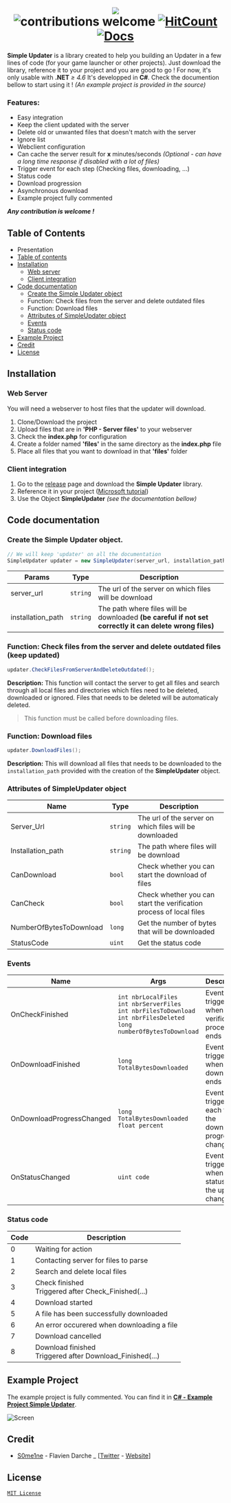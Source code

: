 # <div align=center><img src="https://i.imgur.com/1gvVedX.png" /><br>![contributions welcome](https://img.shields.io/badge/contributions-welcome-brightgreen.svg?style=flat) [![HitCount](http://hits.dwyl.io/S0me1ne/Simple-Updater.svg)](http://hits.dwyl.io/S0me1ne/Simple-Updater) [![Docs](https://inch-ci.org/github/dwyl/hapi-auth-jwt2.svg)](#code-documentation) </div>


**Simple Updater** is a library created to help you building an Updater in a few lines of code (for your game launcher or other projects).
Just download the library, reference it to your project and you are good to go !
For now, it's only usable with **.NET** *≥ 4.6*
It's developped in **C#**. Check the documention bellow to start using it !  *(An example project is provided in the source)*

### Features:
* Easy integration
* Keep the client updated with the server
* Delete old or unwanted files that doesn't match with the server
* Ignore list 
* Webclient configuration
* Can cache the server result for **x** minutes/seconds *(Optional - can have a long time response if disabled with a lot of files)*
* Trigger event for each step (Checking files, downloading, ...)
* Status code
* Download progression
* Asynchronous download
* Example project fully commented

***Any contribution is welcome !***

## **Table of Contents**
* Presentation
* [Table of contents](#table-of-contents)
* [Installation](#installation)
	* [Web server](#web-server)
	* [Client integration](#client-integration)
* [Code documentation](#code-documentation)
	* [Create the Simple Updater object](#create-the-simple-updater-object.)
	* Function: Check files from the server and delete outdated files
	* Function: Download files
	* [Attributes of SimpleUpdater object](#attributes-of-simpleupdater-object)
	* [Events](#events)
	* [Status code](#status-code)
* [Example Project](#example-project)
* [Credit](#credit)
* [License](#license)

## Installation

### Web Server
You will need a webserver to host files that the updater will download.

1. Clone/Download the project
2. Upload files that are in **'PHP - Server files'** to your webserver
3. Check the **index.php** for configuration
4. Create a folder named **'files'** in the same directory as the **index.php** file
5. Place all files that you want to download in that **'files'** folder

### Client integration
1. Go to the [release](https://github.com/S0me1ne/Simple-Updater/releases) page and download the **Simple Updater** library.
2. Reference it in your project ([Microsoft tutorial](https://msdn.microsoft.com/en-us/library/7314433t(VS.71).aspx))
3. Use the Object **SimpleUpdater** *(see the documentation bellow)*

## Code documentation

### Create the Simple Updater object.
```csharp
// We will keep 'updater' on all the documentation
SimpleUpdater updater = new SimpleUpdater(server_url, installation_path);
```

|Params          |Type        |Description|
|----------------|------------|-----------|
|server_url		 |`string`    | The url of the server on which files will be download
| installation_path | `string` | The path where files will be downloaded **(be careful if not set correctly it can delete wrong files)**

### Function: Check files from the server and delete outdated files (keep updated)

```csharp
updater.CheckFilesFromServerAndDeleteOutdated();
```

**Description:**
This function will contact the server to get all files and search through all local files and directories which files need to be deleted, downloaded or ignored.
Files that needs to be deleted will be automaticaly deleted.
> This function must be called before downloading files.


### Function: Download files

```csharp
updater.DownloadFiles();
```

**Description:**
This will download all files that needs to be downloaded to the `installation_path` provided with the creation of the **SimpleUpdater** object.

### Attributes of SimpleUpdater object

|Name 	 |Type 	|Description
|------- |------|-------
|Server_Url | <div color="red">`string`</div> | The url of the server on which files will be downloaded
| Installation_path | `string` | The path where files will be download
| CanDownload | `bool` | Check whether you can start the download of files
| CanCheck | `bool` | Check whether  you can start the verification process of local files
| NumberOfBytesToDownload | `long` | Get the number of bytes that will be downloaded
| StatusCode | `uint` | Get the status code

### Events

|Name | Args| Description
|--------|------|---
|OnCheckFinished | `int nbrLocalFiles`<br>`int nbrServerFiles`<br>`int nbrFilesToDownload`<br>`int nbrFilesDeleted`<br>`long numberOfBytesToDownload` | Event triggered when the verification process ends
|OnDownloadFinished | `long TotalBytesDownloaded` | Event triggered when the download ends
|OnDownloadProgressChanged | `long TotalBytesDownloaded`<br>`float percent`| Event triggered each time the download progress changed
| OnStatusChanged | `uint code` | Event triggered when the status of the updater change

### Status code

| Code | Description
|-|-
| 0 | Waiting for action
| 1 | Contacting server for files to parse
| 2 | Search and delete local files
| 3 | Check finished<br>Triggered after Check_Finished(...)
| 4 | Download started
| 5 | A file has been successfully downloaded
| 6 | An error occurered when downloading a file
| 7 | Download cancelled
| 8 | Download finished<br>Triggered after Download_Finished(...)

## Example Project

The example project is fully commented. You can find it in **[C# - Example Project Simple Updater](https://github.com/S0me1ne/Simple-Updater/tree/master/C%23%20-%20Example%20Project%20Simple%20Updater "C# - Example Project Simple Updater")**.

![Screen](https://i.imgur.com/VEIsWeq.png)

## Credit
* [S0me1ne](https://github.com/S0me1ne) - Flavien Darche _ [[Twitter](https://twitter.com/_S0me1ne) - [Website]((https://s0me1ne.fr))]

## License

[`MIT License`](https://github.com/S0me1ne/Simple-Updater/blob/master/LICENSE)
